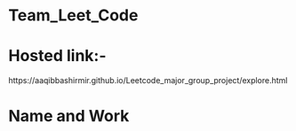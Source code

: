 <h1>Team_Leet_Code
<h1>Hosted link:-</h1>https://aaqibbashirmir.github.io/Leetcode_major_group_project/explore.html
<h1> Name and Work</h1><br>


